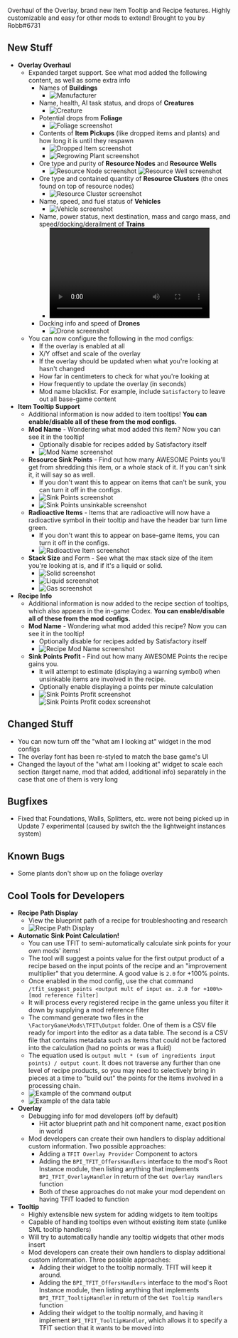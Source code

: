 Overhaul of the Overlay, brand new Item Tooltip and Recipe features. Highly customizable and easy for other mods to extend! Brought to you by Robb#6731




## New Stuff

- **Overlay Overhaul**
  - Expanded target support. See what mod added the following content, as well as some extra info
    - Names of **Buildings**
      - ![Manufacturer](https://i.imgur.com/WcLnRWZ.jpeg)
    - Name, health, AI task status, and drops of **Creatures**
      - ![Creature](https://i.imgur.com/qEkkIuv.png)
    - Potential drops from **Foliage**
      - ![Foliage screenshot](https://i.imgur.com/67Hqup5.png)
    - Contents of **Item Pickups** (like dropped items and plants) and how long it is until they respawn
      - ![Dropped Item screenshot](https://i.imgur.com/6l11xMc.png)
      - ![Regrowing Plant screenshot](https://i.imgur.com/ZlvqEVk.png)
    - Ore type and purity of **Resource Nodes** and **Resource Wells**
      - ![Resource Node screenshot](https://i.imgur.com/bvpI90n.png)
        ![Resource Well screenshot](https://i.imgur.com/lkIrktI.png)
    - Ore type and contained quantity of **Resource Clusters** (the ones found on top of resource nodes)
      - ![Resource Cluster screenshot](https://i.imgur.com/pD88dCA.png)
    - Name, speed, and fuel status of **Vehicles**
      - ![Vehicle screenshot](https://i.imgur.com/pOMJ7Ca.png)
    - Name, power status, next destination, mass and cargo mass, and speed/docking/derailment of **Trains**
      - <video controls="" width="360" height="203">
        <source src="https://i.imgur.com/D1ZeJLt.mp4" autoplay="" controls="" type="video/mp4">
        </video>
      <!-- - https://streamable.com/mre83a -->
    - Docking info and speed of **Drones**
      - ![Drone screenshot](https://i.imgur.com/T95Z1Cx.png)
  - You can now configure the following in the mod configs:
    - If the overlay is enabled at all
    - X/Y offset and scale of the overlay
    - If the overlay should be updated when what you're looking at hasn't changed
    - How far in centimeters to check for what you're looking at
    - How frequently to update the overlay (in seconds)
    - Mod name blacklist. For example, include `Satisfactory` to leave out all base-game content
- **Item Tooltip Support**
  - Additional information is now added to item tooltips! **You can enable/disable all of these from the mod configs.**
  - **Mod Name** - Wondering what mod added this item? Now you can see it in the tooltip!
    - Optionally disable for recipes added by Satisfactory itself
    - ![Mod Name screenshot](https://i.imgur.com/4jTfN4d.png)
  - **Resource Sink Points** - Find out how many AWESOME Points you'll get from shredding this item, or a whole stack of it. If you can't sink it, it will say so as well.
    - If you don't want this to appear on items that can't be sunk, you can turn it off in the configs.
    - ![Sink Points screenshot](https://i.imgur.com/b3Wa33z.png)
    - ![Sink Points unsinkable screenshot](https://i.imgur.com/8v32fCG.png)
  - **Radioactive Items** - Items that are radioactive will now have a radioactive symbol in their tooltip and have the header bar turn lime green.
    - If you don't want this to appear on base-game items, you can turn it off in the configs.
    - ![Radioactive Item screenshot](https://i.imgur.com/mQOnaUZ.png)
  - **Stack Size** and Form - See what the max stack size of the item you're looking at is, and if it's a liquid or solid.
    - ![Solid screenshot](https://i.imgur.com/KQyjnML.png)
    - ![Liquid screenshot](https://i.imgur.com/rijtuKf.png)
    - ![Gas screenshot](https://i.imgur.com/YnSoIiq.png)
- **Recipe Info**
  - Additional information is now added to the recipe section of tooltips, which also appears in the in-game Codex. **You can enable/disable all of these from the mod configs.**
  - **Mod Name** - Wondering what mod added this recipe? Now you can see it in the tooltip!
    - Optionally disable for recipes added by Satisfactory itself
    - ![Recipe Mod Name screenshot](https://i.imgur.com/95LDarx.png)
  - **Sink Points Profit** - Find out how many AWESOME Points the recipe gains you.
    - It will attempt to estimate (displaying a warning symbol) when unsinkable items are involved in the recipe.
    - Optionally enable displaying a points per minute calculation
    - ![Sink Points Profit screenshot](https://i.imgur.com/yO7ijMk.png)
      ![Sink Points Profit codex screenshot](https://i.imgur.com/u2v3Vb7.png)

## Changed Stuff

- You can now turn off the "what am I looking at" widget in the mod configs
- The overlay font has been re-styled to match the base game's UI
- Changed the layout of the "what am I looking at" widget to scale each section (target name, mod that added, additional info) separately in the case that one of them is very long

## Bugfixes

- Fixed that Foundations, Walls, Splitters, etc. were not being picked up in Update 7 experimental (caused by switch the the lightweight instances system)

## Known Bugs

- Some plants don't show up on the foliage overlay

## Cool Tools for Developers

- **Recipe Path Display**
  - View the blueprint path of a recipe for troubleshooting and research
  - ![Recipe Path Display](https://i.imgur.com/Xx6MWQW.png)
- **Automatic Sink Point Calculation!**
  - You can use TFIT to semi-automatically calculate sink points for your own mods' items!
  - The tool will suggest a points value for the first output product of a recipe based on the input points of the recipe and an "improvement multiplier" that you determine. A good value is `2.0` for +100% points.
  - Once enabled in the mod config, use the chat command `/tfit_suggest_points <output mult of input ex. 2.0 for +100%> [mod reference filter]`
  - It will process every registered recipe in the game unless you filter it down by supplying a mod reference filter
  - The command generate two files in the `\FactoryGame\Mods\TFIT\Output` folder. One of them is a CSV file ready for import into the editor as a data table. The second is a CSV file that contains metadata such as items that could not be factored into the calculation (had no points or was a fluid)
  - The equation used is `output mult * (sum of ingredients input points) / output count`. It does not traverse any further than one level of recipe products, so you may need to selectively bring in pieces at a time to "build out" the points for the items involved in a processing chain.
  - ![Example of the command output](https://cdn.discordapp.com/attachments/623891487683510323/1095174826831917096/image.png)
  - ![Example of the data table](https://cdn.discordapp.com/attachments/623891487683510323/1095174955135680622/image.png)
- **Overlay**
  - Debugging info for mod developers (off by default)
    - Hit actor blueprint path and hit component name, exact position in world
  - Mod developers can create their own handlers to display additional custom information. Two possible approaches:
    - Adding a `TFIT Overlay Provider` Component to actors
    - Adding the `BPI_TFIT_OffersHandlers` interface to the mod's Root Instance module, then listing anything that implements `BPI_TFIT_OverlayHandler` in return of the `Get Overlay Handlers` function
    - Both of these approaches do not make your mod dependent on having TFIT loaded to function
- **Tooltip**
  - Highly extensible new system for adding widgets to item tooltips
  - Capable of handling tooltips even without existing item state (unlike SML tooltip handlers)
  - Will try to automatically handle any tooltip widgets that other mods insert
  - Mod developers can create their own handlers to display additional custom information. Three possible approaches:
    - Adding their widget to the tooltip normally. TFIT will keep it around.
    - Adding the `BPI_TFIT_OffersHandlers` interface to the mod's Root Instance module, then listing anything that implements `BPI_TFIT_TooltipHandler` in return of the `Get Tooltip Handlers` function
    - Adding their widget to the tooltip normally, and having it implement `BPI_TFIT_TooltipHandler`, which allows it to specify a TFIT section that it wants to be moved into
